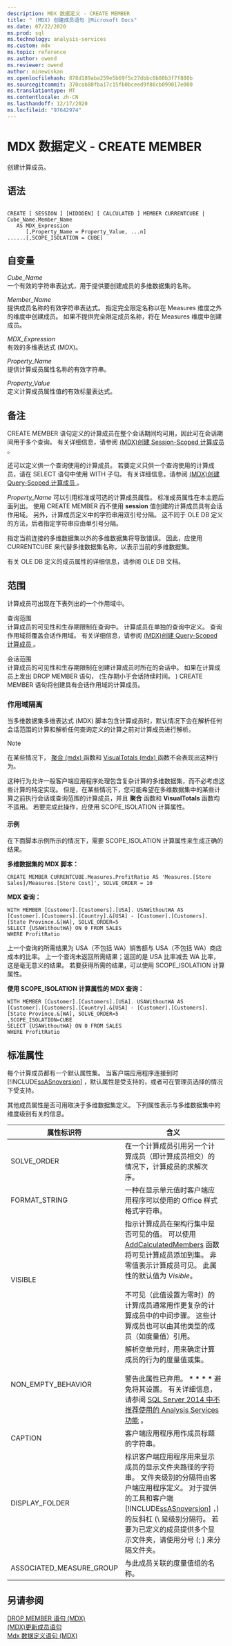 ```yaml
---
description: MDX 数据定义 - CREATE MEMBER
title: " (MDX) 创建成员语句 |Microsoft Docs"
ms.date: 07/22/2020
ms.prod: sql
ms.technology: analysis-services
ms.custom: mdx
ms.topic: reference
ms.author: owend
ms.reviewer: owend
author: minewiskan
ms.openlocfilehash: 878d189aba259e5b69f5c27dbbc8b80b3f7f880b
ms.sourcegitcommit: 370cab80fba17c15fb0bceed9f80cb099017e000
ms.translationtype: MT
ms.contentlocale: zh-CN
ms.lasthandoff: 12/17/2020
ms.locfileid: "97642974"
---
```

# <a name="mdx-data-definition---create-member"></a>MDX 数据定义 - CREATE MEMBER


  创建计算成员。  
  
## <a name="syntax"></a>语法  
  
```  
  
CREATE [ SESSION ] [HIDDDEN] [ CALCULATED ] MEMBER CURRENTCUBE | Cube_Name.Member_Name   
   AS MDX_Expression  
      [,Property_Name = Property_Value, ...n]  
......[,SCOPE_ISOLATION = CUBE]  
```  
  
## <a name="arguments"></a>自变量  
 *Cube_Name*  
 一个有效的字符串表达式，用于提供要创建成员的多维数据集的名称。  
  
 *Member_Name*  
 提供成员名称的有效字符串表达式。 指定完全限定名称以在 Measures 维度之外的维度中创建成员。 如果不提供完全限定成员名称，将在 Measures 维度中创建成员。  
  
 *MDX_Expression*  
 有效的多维表达式 (MDX)。  
  
 *Property_Name*  
 提供计算成员属性名称的有效字符串。  
  
 *Property_Value*  
 定义计算成员属性值的有效标量表达式。  
  
## <a name="remarks"></a>备注  
 CREATE MEMBER 语句定义的计算成员在整个会话期间均可用，因此可在会话期间用于多个查询。 有关详细信息，请参阅 [&#40;MDX&#41;创建 Session-Scoped 计算成员 ](/analysis-services/multidimensional-models/mdx/mdx-calculated-members-session-scoped-calculated-members)。  
  
 还可以定义供一个查询使用的计算成员。 若要定义只供一个查询使用的计算成员，请在 SELECT 语句中使用 WITH 子句。 有关详细信息，请参阅 [&#40;MDX&#41;创建 Query-Scoped 计算成员 ](/analysis-services/multidimensional-models/mdx/mdx-calculated-members-query-scoped-calculated-members)。  
  
 *Property_Name* 可以引用标准或可选的计算成员属性。 标准成员属性在本主题后面列出。 使用 CREATE MEMBER 而不使用 **session** 值创建的计算成员具有会话作用域。 另外，计算成员定义中的字符串用双引号分隔。 这不同于 OLE DB 定义的方法，后者指定字符串应由单引号分隔。  
  
 指定当前连接的多维数据集以外的多维数据集将导致错误。 因此，应使用 CURRENTCUBE 来代替多维数据集名称，以表示当前的多维数据集。  
  
 有关 OLE DB 定义的成员属性的详细信息，请参阅 OLE DB 文档。  
  
## <a name="scope"></a>范围  
 计算成员可出现在下表列出的一个作用域中。  
  
 查询范围  
 计算成员的可见性和生存期限制在查询中。 计算成员在单独的查询中定义。 查询作用域将覆盖会话作用域。 有关详细信息，请参阅 [&#40;MDX&#41;创建 Query-Scoped 计算成员 ](/analysis-services/multidimensional-models/mdx/mdx-calculated-members-query-scoped-calculated-members)。  
  
 会话范围  
 计算成员的可见性和生存期限制在创建计算成员时所在的会话中。 如果在计算成员上发出 DROP MEMBER 语句， (生存期小于会话持续时间。 ) CREATE MEMBER 语句将创建具有会话作用域的计算成员。  
  
### <a name="scope-isolation"></a>作用域隔离  
 当多维数据集多维表达式 (MDX) 脚本包含计算成员时，默认情况下会在解析任何会话范围的计算和解析任何查询定义的计算之前对计算成员进行解析。  
  
> [!NOTE]  
>  在某些情况下， [聚合 (mdx) ](../mdx/aggregate-mdx.md) 函数和 [VisualTotals (mdx) ](../mdx/visualtotals-mdx.md) 函数不会表现出这种行为。  
  
 这种行为允许一般客户端应用程序处理包含复杂计算的多维数据集，而不必考虑这些计算的特定实现。 但是，在某些情况下，您可能希望在多维数据集中的某些计算之前执行会话或查询范围的计算成员，并且 **聚合** 函数和 **VisualTotals** 函数均不适用。 若要完成此操作，应使用 SCOPE_ISOLATION 计算属性。  
  
#### <a name="example"></a>示例  
 在下面脚本示例所示的情况下，需要 SCOPE_ISOLATION 计算属性来生成正确的结果。  
  
 **多维数据集的 MDX 脚本：**  
  
```  
CREATE MEMBER CURRENTCUBE.Measures.ProfitRatio AS 'Measures.[Store Sales]/Measures.[Store Cost]', SOLVE_ORDER = 10  
```  
  
 **MDX 查询：**  
  
```  
WITH MEMBER [Customer].[Customers].[USA]. USAWithoutWA AS  
[Customer].[Customers].[Country].&[USA] - [Customer].[Customers].[State Province.&[WA], SOLVE_ORDER=5  
SELECT {USAWithoutWA} ON 0 FROM SALES  
WHERE ProfitRatio  
```  
  
 上一个查询的所需结果为 USA（不包括 WA）销售额与 USA（不包括 WA）商店成本的比率。 上一个查询未返回所需结果；返回的是 USA 比率减去 WA 比率，这是毫无意义的结果。 若要获得所需的结果，可以使用 SCOPE_ISOLATION 计算属性。  
  
 **使用 SCOPE_ISOLATION 计算属性的 MDX 查询：**  
  
```  
WITH MEMBER [Customer].[Customers].[USA]. USAWithoutWA AS  
[Customer].[Customers].[Country].&[USA] - [Customer].[Customers].[State Province.&[WA], SOLVE_ORDER=5  
,SCOPE_ISOLATION=CUBE  
SELECT {USAWithoutWA} ON 0 FROM SALES  
WHERE ProfitRatio  
```  
  
## <a name="standard-properties"></a>标准属性  
 每个计算成员都有一个默认属性集。 当客户端应用程序连接到时 [!INCLUDE[ssASnoversion](../includes/ssasnoversion-md.md)] ，默认属性是受支持的，或者可在管理员选择的情况下受支持。  
  
 其他成员属性是否可用取决于多维数据集定义。 下列属性表示与多维数据集中的维度级别有关的信息。  
  
|属性标识符|含义|  
|-------------------------|-------------|  
|SOLVE_ORDER|在一个计算成员引用另一个计算成员（即计算成员相交）的情况下，计算成员的求解次序。|  
|FORMAT_STRING|一种在显示单元值时客户端应用程序可以使用的 Office 样式格式字符串。|  
|VISIBLE|指示计算成员在架构行集中是否可见的值。 可以使用 [AddCalculatedMembers](../mdx/addcalculatedmembers-mdx.md) 函数将可见计算成员添加到集。 非零值表示计算成员可见。 此属性的默认值为 *Visible*。<br /><br /> 不可见（此值设置为零时）的计算成员通常用作更复杂的计算成员中的中间步骤。 这些计算成员也可以由其他类型的成员（如度量值）引用。|  
|NON_EMPTY_BEHAVIOR|解析空单元时，用来确定计算成员的行为的度量值或集。<br /><br /> 警告此属性已弃用。 **\* \* \* \*** 避免将其设置。 有关详细信息，请参阅 [SQL Server 2014 中不推荐使用的 Analysis Services 功能](/previous-versions/sql/2014/analysis-services/deprecated-analysis-services-features-in-sql-server-2014?view=sql-server-2014&preserve-view=true) 。|  
|CAPTION|客户端应用程序用作成员标题的字符串。|  
|DISPLAY_FOLDER|标识客户端应用程序用来显示成员的显示文件夹路径的字符串。 文件夹级别的分隔符由客户端应用程序定义。 对于提供的工具和客户端 [!INCLUDE[ssASnoversion](../includes/ssasnoversion-md.md)] ，) 的反斜杠 (\\ 是级别分隔符。 若要为已定义的成员提供多个显示文件夹，请使用分号 (; ) 来分隔文件夹。|  
|ASSOCIATED_MEASURE_GROUP|与此成员关联的度量值组的名称。|  
  
## <a name="see-also"></a>另请参阅  
 [DROP MEMBER 语句 &#40;MDX&#41;](../mdx/mdx-data-definition-drop-member.md)   
 [&#40;MDX&#41;更新成员语句 ](../mdx/mdx-data-definition-update-member.md)   
 [Mdx 数据定义语句 &#40;MDX&#41;](../mdx/mdx-data-definition-statements-mdx.md)  
  
